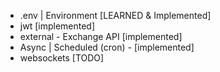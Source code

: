 - .env | Environment [LEARNED & Implemented]
- jwt [implemented]
- external - Exchange API [implemented]
- Async | Scheduled (cron) - [implemented]
- websockets [TODO]

